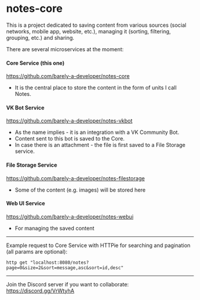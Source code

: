 # notes-core  
  
This is a project dedicated to saving content from various sources (social networks, mobile app, website, etc.), managing it (sorting, filtering, grouping, etc.) and sharing.  
  
There are several microservices at the moment:  
  
#### Core Service (this one)  
https://github.com/barely-a-developer/notes-core
- It is the central place to store the content in the form of units I call Notes.  
  
#### VK Bot Service
https://github.com/barely-a-developer/notes-vkbot
- As the name implies - it is an integration with a VK Community Bot. 
- Content sent to this bot is saved to the Core. 
- In case there is an attachment - the file is first saved to a File Storage service.

#### File Storage Service 
https://github.com/barely-a-developer/notes-filestorage

- Some of the content (e.g. images) will be stored here

#### Web UI Service
https://github.com/barely-a-developer/notes-webui

- For managing the saved content

---

Example request to Core Service with HTTPie for searching and pagination (all params are optional):  
```  
http get "localhost:8080/notes?page=0&size=2&sort=message,asc&sort=id,desc"  
```
---
Join the Discord server if you want to collaborate: https://discord.gg/VrWtyhA  